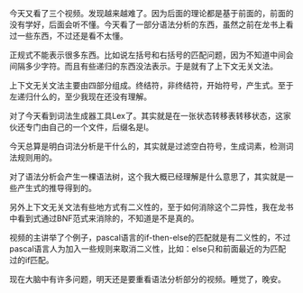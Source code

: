 今天又看了三个视频。发现越来越难了。因为后面的理论都是基于前面的，前面的没有学好，后面会听不懂。今天看了一部分语法分析的东西，虽然之前在龙书上看过一些东西，不过还是看不太懂。

正规式不能表示很多东西。比如说左括号和右括号的匹配问题，因为不知道中间会间隔多少字符。而且有些递归的东西没法表示。于是就有了上下文无关文法。

上下文无关文法主要由四部分组成。终结符，非终结符，开始符号，产生式。至于左递归什么的，至少我现在还没有理解。

对了今天看到词法生成器工具Lex了。其实就是在一张状态转移表转移状态，这家伙还专门由自己的一个文件，后缀名是l。

今天总算是明白词法分析是干什么的，其实就是过滤空白符号，生成词素，检测词法规则用的。

对了语法分析会产生一棵语法树，这个我大概已经理解是什么意思了，其实就是一些产生式的推导得到的。

另外上下文无关文法有些地方式有二义性的，至于如何消除这个二异性，我在龙书中看到式通过BNF范式来消除的，不知道是不是真的。

视频的主讲举了个例子，pascal语言的if-then-else的匹配就是有二义性的，不过pascal语言人为加入一些规则来取消二义性，比如：else只和前面最近的为匹配过的if匹配。

现在大脑中有许多问题，明天还是要重看语法分析部分的视频。睡觉了，晚安。